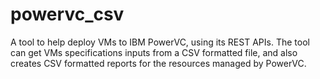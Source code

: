 # powervc_csv
A tool to help deploy VMs to IBM PowerVC, using its REST APIs. The tool can get VMs specifications inputs from a CSV formatted file, and also creates CSV formatted reports for the resources managed by PowerVC. 

